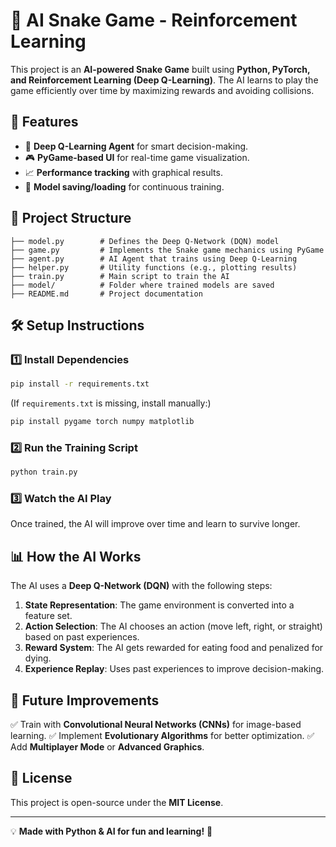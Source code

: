 # 🐍 AI Snake Game - Reinforcement Learning

This project is an **AI-powered Snake Game** built using **Python, PyTorch, and Reinforcement Learning (Deep Q-Learning)**. The AI learns to play the game efficiently over time by maximizing rewards and avoiding collisions.

## 🚀 Features
- 🧠 **Deep Q-Learning Agent** for smart decision-making.
- 🎮 **PyGame-based UI** for real-time game visualization.
- 📈 **Performance tracking** with graphical results.
- 🔄 **Model saving/loading** for continuous training.

## 📂 Project Structure
```
├── model.py        # Defines the Deep Q-Network (DQN) model
├── game.py         # Implements the Snake game mechanics using PyGame
├── agent.py        # AI Agent that trains using Deep Q-Learning
├── helper.py       # Utility functions (e.g., plotting results)
├── train.py        # Main script to train the AI
├── model/          # Folder where trained models are saved
├── README.md       # Project documentation
```

## 🛠️ Setup Instructions

### 1️⃣ Install Dependencies
```bash
pip install -r requirements.txt
```
(If `requirements.txt` is missing, install manually:)
```bash
pip install pygame torch numpy matplotlib
```

### 2️⃣ Run the Training Script
```bash
python train.py
```

### 3️⃣ Watch the AI Play
Once trained, the AI will improve over time and learn to survive longer.

## 📊 How the AI Works
The AI uses a **Deep Q-Network (DQN)** with the following steps:
1. **State Representation**: The game environment is converted into a feature set.
2. **Action Selection**: The AI chooses an action (move left, right, or straight) based on past experiences.
3. **Reward System**: The AI gets rewarded for eating food and penalized for dying.
4. **Experience Replay**: Uses past experiences to improve decision-making.

## 🎯 Future Improvements
✅ Train with **Convolutional Neural Networks (CNNs)** for image-based learning.
✅ Implement **Evolutionary Algorithms** for better optimization.
✅ Add **Multiplayer Mode** or **Advanced Graphics**.

## 📜 License
This project is open-source under the **MIT License**.

---
💡 **Made with Python & AI for fun and learning!** 🚀

